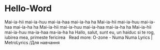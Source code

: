 # Hello-Word
Mai-ia-hii mai-ia-huu mai-ia-haa mai-ia-ha ha Mai-ia-hii mai-ia-huu mai-ia-haa mai-ia-ha ha Mai-ia-hii mai-ia-huu mai-ia-haa mai-ia-ha ha Mai-ia-hii mai-ia-huu ma-ia-haa ma-ia-ha ha Hallo, salut, sunt eu, un haiduc si te rog, iubirea mea, primeste fericirea   Read more: O-zone - Numa Numa Lyrics | MetroLyrics 
/Для навчання
